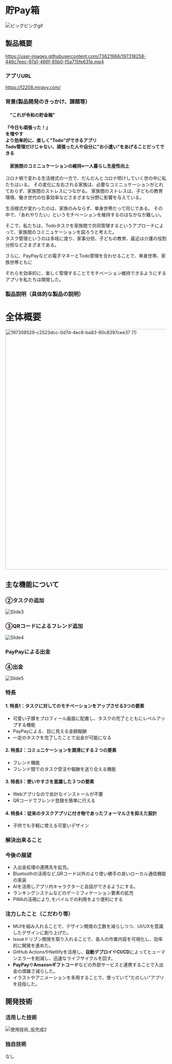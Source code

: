 # 貯Pay箱

![ピッグピングgif](https://user-images.githubusercontent.com/73621966/197318588-40b5eba0-01ab-45e2-b9e1-18bbb04415fd.gif)

## 製品概要

https://user-images.githubusercontent.com/73621966/197318258-446c7eec-97a1-466f-85b0-f5a715fe631e.mp4

### アプリURL

https://f2208.miravy.com/

### 背景(製品開発のきっかけ、課題等）
#### 　“これが令和の貯金箱”

#### 『今日も頑張った！』<br>を増やす<br>より効率的に、楽しく”Todo”ができるアプリ<br>Todo管理だけじゃない、頑張った人や自分に”お小遣い”をあげることだってできる<br>

#### 　家族間のコミニュケーションの維持×一人暮らし生産性向上
コロナ禍で変わる生活様式の一方で、だんだんとコロナ明けしていく世の中に私たちはいる。
その変化に左右される家族は、必要なコミニュケーションがとれておらず、家族間のストレスにつながる。
家族間のストレスは、子どもの教育環境、働き世代の仕事効率などさまざまな分野に影響を与えている。

生活様式が変わったのは、家族のみならず、単身世帯だって同じである。
その中で、『あれやりたい』というモチベーションを維持するのはなかなか難しい。

そこで、私たちは、Todoタスクを家族間で共同管理するというアプローチによって、家族間のコミニュケーションを図ろうと考えた。<br>
タスク管理というのは多岐に渡り、家事分担、子どもの教育、最近は介護の役割分担などさまざまである。

さらに、PayPayなどの電子マネーとTodo管理を合わせることで、単身世帯、家族世帯ともに<br>

それらを効率的に、楽しく管理することでモチベーション維持できるようにするアプリを私たちは開発した。

 
### 製品説明（具体的な製品の説明）
<h1>全体概要</h1>

<img width="750" alt="197308529-c2523dcc-0d7d-4ec8-ba83-60c8397cee37 (1)" src="https://user-images.githubusercontent.com/73621966/197318774-f436d6a6-ead7-44d1-9992-d3400bf7d670.png">

<h2>主な機能について</h2>


<h3>②タスクの追加</h3>

![Slide3](https://user-images.githubusercontent.com/103715845/197318223-7df3b9b6-8835-49e2-9c2a-0a59d8eac1ed.jpg)


<h3>③QRコードによるフレンド追加</h3>

![Slide4](https://user-images.githubusercontent.com/103715845/197311238-ad4c3426-b628-46e7-8a0e-27d0cf7171d7.jpg)

<h3>PayPayによる出金</h3>



<h3>④出金</h3>

![Slide5](https://user-images.githubusercontent.com/103715845/197311267-ce9ca67c-a86e-4310-9b57-1ed350c43f61.jpg)






### 特長
#### 1. 特長1：タスクに対してのモチベーションをアップさせる3つの要素
  * 可愛い子豚をプロフィール画面に配置し、タスクの完了とともにレベルアップする機能
  * PayPayによる、目に見える金額報酬
  * 一定のタスクを完了したことで出金が可能になる
#### 2. 特長2：コミュニケーションを潤滑にする２つの要素
  * フレンド機能
  * フレンド間でのタスク受注や報酬を送り合える機能
#### 3. 特長3：使いやすさを意識した３つの要素
  * Webアプリなので余計なインストールが不要
  * QRコードでフレンド登録を簡単に行える
#### 4. 特長4：従来のタスクアプリに付き物であったフォーマルさを抑えた設計
  * 子供でも手軽に使える可愛いデザイン

### 解決出来ること


### 今後の展望
* 入出金処理の連携先を拡充。
* Bluetoothの活用など,QRコード以外のより使い勝手の良いローカル通信機能の実装
* AIを活用しアプリ内キャラクターと会話ができるようにする。
* ランキングシステムなどのゲーミフィケーション要素の拡充
* PWAの活用により,モバイルでの利用をより便利にする

### 注力したこと（こだわり等）
* MUIを組み入れることで、デザイン開発の工数を減らしつつ、UI/UXを意識したデザインに創り上げた。
* Issueドリブン開発を取り入れることで、各人の作業内容を可視化し、効率的に開発を進めた。
* GitHub ActionsやNetlifyを活用し、**自動デプロイ**や**CI/CD**によってヒューマンエラーを削減し、迅速なライフサイクルを回す。
* **PayPay**や**Amazonギフトコード**などの外部サービスと連携することで入出金の煩雑さ減らした。
* イラストやアニメーションを多用することで、使っていて"たのしい"アプリを目指した。

## 開発技術
### 活用した技術
![使用技術_仮完成2](https://user-images.githubusercontent.com/103715845/197308202-81cc91ba-7ddf-40e8-92f6-91cfeb532f18.jpg)


### 独自技術
なし
